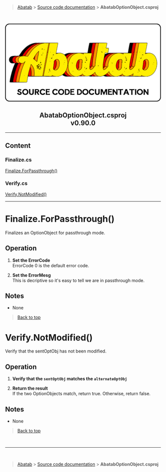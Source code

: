 > [Abatab][AbatabRepoUrl] &gt; [Source code documentation][SrcDocHome] &gt; **AbatabOptionObject.csproj**

<br>

<div align="center">

  ![SrcDocPng][SrcDocPng]

  <h2>
    AbatabOptionObject.csproj<br>
    <b>v0.90.0</b>
  </h2>

</div>

***
## Content
### Finalize.cs<br>
[Finalize.ForPassthrough()](#finalizeforpassthrough)<br>
### Verify.cs<br>
[Verify.NotModified()](#verifynotmodified)<br>

***

# Finalize.ForPassthrough()

Finalizes an OptionObject for passthrough mode.

## Operation

1. **Set the ErrorCode**  
ErrorCode 0 is the default error code.

2. **Set the ErrorMesg**  
This is decriptive so it's easy to tell we are in passthrough mode.

## Notes

* None

> [Back to top](#content)

# Verify.NotModified()

Verify that the sentOptObj has not been modified.

## Operation

1. **Verify that the `sentOptObj` matches the `alternateOptObj`**

2. **Return the result**  
If the two OptionObjects match, return true. Otherwise, return false.

## Notes

* None

> [Back to top](#content)

<br>

***

<br>

> [Abatab][AbatabRepoUrl] &gt; [Source code documentation][SrcDocHome] &gt; **AbatabOptionObject.csproj**

<!-- REFERENCE LINKS -->

[AbatabRepoUrl]: https://github.com/spectrum-health-systems/Abatab
[SrcDocPng]: ./res/img/SrcDocPng.png
[SrcDocHome]: SrcDocHome.md
 <!-- Need specific link -->
[ManConfigure]: /doc/man/ManConfigure.md
 <!-- Need specific link -->
[ManAbatabData]: /doc/man/ManAbatabData.md
 <!-- Need specific link -->
[VariablePrefixes]: /doc/srcdoc/SrcDocHome.md#variable-prefixes